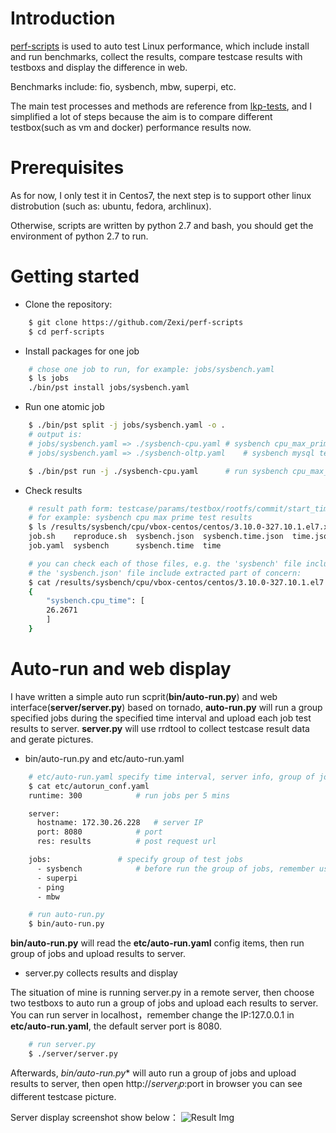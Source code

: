 # Introduction

[perf-scripts](https://github.com/Zexi/perf-scripts) is used to auto test Linux performance, which include install and run benchmarks, collect the results, compare testcase results with testboxs and display the difference in web.

Benchmarks include: fio, sysbench, mbw, superpi, etc.

The main test processes and methods are reference from [lkp-tests](https://github.com/fengguang/lkp-tests), and I simplified a lot of steps because the aim is to compare different testbox(such as vm and docker) performance results now.

# Prerequisites

As for now, I only test it in Centos7, the next step is to support other linux distrobution (such as: ubuntu, fedora, archlinux).

Otherwise, scripts are written by python 2.7 and bash, you should get the environment of python 2.7 to run.

# Getting started

* Clone the repository:

```sh
	$ git clone https://github.com/Zexi/perf-scripts
	$ cd perf-scripts
```

* Install packages for one job

```sh
	# chose one job to run, for example: jobs/sysbench.yaml
	$ ls jobs
	./bin/pst install jobs/sysbench.yaml
```

* Run one atomic job

```sh
	$ ./bin/pst split -j jobs/sysbench.yaml -o .
	# output is:
	# jobs/sysbench.yaml => ./sysbench-cpu.yaml	# sysbench cpu_max_prime test
	# jobs/sysbench.yaml => ./sysbench-oltp.yaml	# sysbench mysql test

	$ ./bin/pst run -j ./sysbench-cpu.yaml		# run sysbench cpu_max_prime test
```

* Check results

```sh
	# result path form: testcase/params/testbox/rootfs/commit/start_time
	# for example: sysbench cpu max prime test results
	$ ls /results/sysbench/cpu/vbox-centos/centos/3.10.0-327.10.1.el7.x86_64/2016-03-23-22:10:19
	job.sh    reproduce.sh  sysbench.json  sysbench.time.json  time.json
	job.yaml  sysbench      sysbench.time  time

	# you can check each of those files, e.g. the 'sysbench' file include outputs from sysben benchmark
	# the 'sysbench.json' file include extracted part of concern:
	$ cat /results/sysbench/cpu/vbox-centos/centos/3.10.0-327.10.1.el7.x86_64/2016-03-23-22:10:19/sysbench.json
	{
		"sysbench.cpu_time": [
		26.2671
		]
	}
```

# Auto-run and web display

I have written a simple auto run scprit(**bin/auto-run.py**) and web interface(**server/server.py**) based on tornado,
 **auto-run.py** will run a group specified jobs during the specified time interval and upload each job test results to server.
**server.py** will use rrdtool to collect testcase result data and gerate pictures.

* bin/auto-run.py and etc/auto-run.yaml

```sh
	# etc/auto-run.yaml specify time interval, server info, group of jobs
	$ cat etc/autorun_conf.yaml
	runtime: 300			# run jobs per 5 mins

	server:
	  hostname: 172.30.26.228	# server IP
	  port: 8080			# port
	  res: results			# post request url

	jobs:				# specify group of test jobs
	  - sysbench			# before run the group of jobs, remember use **bin/pst install jobs/xxx.yaml**
	  - superpi
	  - ping
	  - mbw

	# run auto-run.py
	$ bin/auto-run.py
```

**bin/auto-run.py** will read the **etc/auto-run.yaml** config items, then run group of jobs and upload results to server.

* server.py collects results and display

The situation of mine is running server.py in a remote server, then choose two testboxs to auto run a group of jobs and upload each results to server.
You can run server in localhost，remember change the IP:127.0.0.1 in  **etc/auto-run.yaml**, the default server port is 8080.

```sh
	# run server.py
	$ ./server/server.py
```

Afterwards, *bin/auto-run.py** will auto run a group of jobs and upload results to server, then open http://$server_ip:$port in browser you can see different testcase picture.

Server display screenshot show below：
![Result Img](http://chuantu.biz/t2/33/1458762529x1035372911.png)
